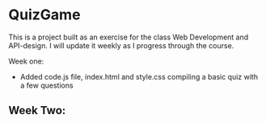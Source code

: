 # QuizGame

This is a project built as an exercise for the class Web Development and API-design. 
I will update it weekly as I progress through the course.

Week one:
- Added code.js file, index.html and style.css compiling a basic quiz with a few questions

Week Two:
- 